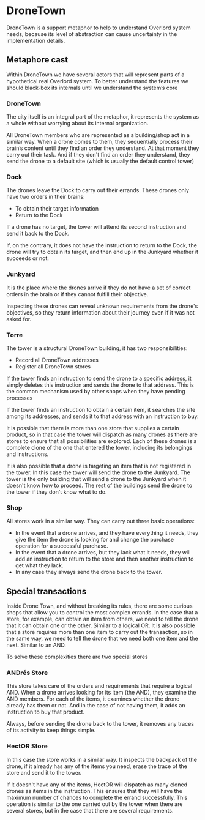 # DroneTown

DroneTown is a support metaphor to help to understand Overlord system needs, because its level of abstraction can cause uncertainty in the implementation details.

## Metaphore cast

Within DroneTown we have several actors that will represent parts of a hypothetical real Overlord system. To better understand the features we should black-box its internals until we understand the system’s core


### DroneTown
The city itself is an integral part of the metaphor, it represents the system as a whole without worrying about its internal organization.

All DroneTown members who are represented as a building/shop act in a similar way. When a drone comes to them, they sequentially process their brain’s content until they find an order they understand. At that moment they carry out their task. And if they don't find an order they understand, they send the drone to a default site (which is usually the default control tower)


### Dock
The drones leave the Dock to carry out their errands. These drones only have two orders in their brains:

 * To obtain their target information 
 * Return to the Dock

If a drone has no target, the tower will attend its second instruction and send it back to the Dock.

If, on the contrary, it does not have the instruction to return to the Dock, the drone will try to obtain its target, and then end up in the Junkyard whether it succeeds or not.


### Junkyard
It is the place where the drones arrive if they do not have a set of correct orders in the brain or if they cannot fulfill their objective.

Inspecting these drones can reveal unknown requirements from the drone's objectives, so they return information about their journey even if it was not asked for.

### Torre
The tower is a structural DroneTown building, it has two responsibilities:

 * Record all DroneTown addresses
 * Register all DroneTown stores

If the tower finds an instruction to send the drone to a specific address, it simply deletes this instruction and sends the drone to that address. This is the common mechanism used by other shops when they have pending processes

If the tower finds an instruction to obtain a certain item, it searches the site among its addresses, and sends it to that address with an instruction to buy.

It is possible that there is more than one store that supplies a certain product, so in that case the tower will dispatch as many drones as there are stores to ensure that all possibilities are explored. Each of these drones is a complete clone of the one that entered the tower, including its belongings and instructions.

It is also possible that a drone is targeting an item that is not registered in the tower. In this case the tower will send the drone to the Junkyard. The tower is the only building that will send a drone to the Junkyard when it doesn't know how to proceed. The rest of the buildings send the drone to the tower if they don't know what to do.

### Shop
All stores work in a similar way. They can carry out three basic operations:
 
 * In the event that a drone arrives, and they have everything it needs, they give the item the drone is looking for and change the purchase operation for a successful purchase.
 * In the event that a drone arrives, but they lack what it needs, they will add an instruction to return to the store and then another instruction to get what they lack.
 * In any case they always send the drone back to the tower.

## Special transactions

Inside Drone Town, and without breaking its rules, there are some curious shops that allow you to control the most complex errands. In the case that a store, for example, can obtain an item from others, we need to tell the drone that it can obtain one or the other. Similar to a logical OR. It is also possible that a store requires more than one item to carry out the transaction, so in the same way, we need to tell the drone that we need both one item and the next. Similar to an AND.

To solve these complexities there are two special stores

### ANDrés Store
This store takes care of the orders and requirements that require a logical AND.
When a drone arrives looking for its item (the AND), they examine the AND members. For each of the items, it examines whether the drone already has them or not. And in the case of not having them, it adds an instruction to buy that product.


Always, before sending the drone back to the tower, it removes any traces of its activity to keep things simple.

### HectOR Store
In this case the store works in a similar way. It inspects the backpack of the drone, if it already has any of the items you need, erase the trace of the store and send it to the tower.

If it doesn't have any of the items, HectOR will dispatch as many cloned drones as items in the instruction. This ensures that they will have the maximum number of chances to complete the errand successfully. This operation is similar to the one carried out by the tower when there are several stores, but in the case that there are several requirements.
